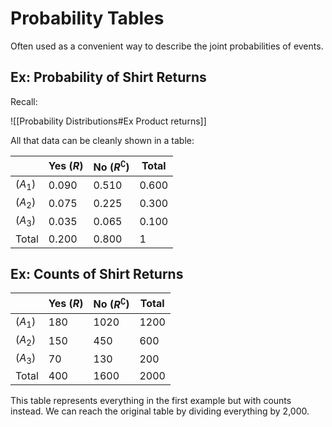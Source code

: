 # Probability Tables

Often used as a convenient way to describe the joint probabilities of events.



## Ex: Probability of Shirt Returns

Recall:

![[Probability Distributions#Ex Product returns]]

All that data can be cleanly shown in a table:

|  | Yes ($R$) | No ($R^\complement$) | Total |
| ---- | ---- | ---- | ---- |
| ($A_1$) | 0.090 | 0.510 | 0.600 |
| ($A_2$) | 0.075 | 0.225 | 0.300 |
| ($A_3$) | 0.035 | 0.065 | 0.100 |
| Total | 0.200 | 0.800 | 1 |

## Ex: Counts of Shirt Returns
|  | Yes ($R$) | No ($R^\complement$) | Total |
| ---- | ---- | ---- | ---- |
| ($A_1$) | 180 | 1020 | 1200 |
| ($A_2$) | 150 | 450 | 600 |
| ($A_3$) | 70 | 130 | 200 |
| Total | 400 | 1600 | 2000 |

This table represents everything in the first example but with counts instead. We can reach the original table by dividing everything by 2,000.